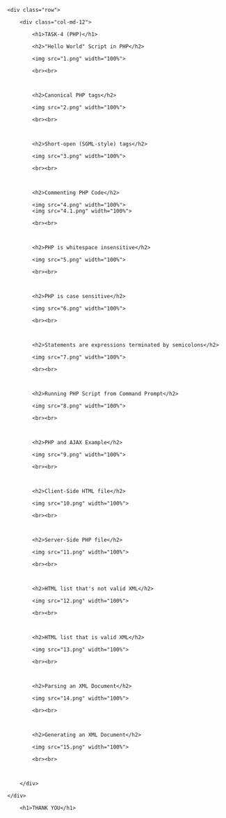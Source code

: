 <!DOCTYPE html>
<html>
<head>
	<title>TASK-4 (PHP)</title>
</head>
<style type="">
	
.container{
	text-align: center;
}

h1{
	background-color:#373A3C;
	color: white;
	font-weight: bolder;
	width: 100%;
	border-radius: 5px;
	padding: 3px;
}

h2{
	background-color: #45D1D1;
	color: white;
	font-weight: bolder;
	width: 100%;
	border-radius: 5px;
	padding: 3px;
}

</style>

<link href="https://stackpath.bootstrapcdn.com/bootstrap/4.3.1/css/bootstrap.min.css" rel="stylesheet" integrity="sha384-ggOyR0iXCbMQv3Xipma34MD+dH/1fQ784/j6cY/iJTQUOhcWr7x9JvoRxT2MZw1T" crossorigin="anonymous">

<body>


<div class="container">

	<div class="row">

		<div class="col-md-12">
			
			<h1>TASK-4 (PHP)</h1>

			<h2>"Hello World" Script in PHP</h2>
	
			<img src="1.png" width="100%"> 

			<br><br>



			<h2>Canonical PHP tags</h2>
	
			<img src="2.png" width="100%"> 

			<br><br>



			<h2>Short-open (SGML-style) tags</h2>
	
			<img src="3.png" width="100%"> 

			<br><br>



			<h2>Commenting PHP Code</h2>
	
			<img src="4.png" width="100%"> 
			<img src="4.1.png" width="100%"> 

			<br><br>



			<h2>PHP is whitespace insensitive</h2>
	
			<img src="5.png" width="100%"> 

			<br><br>



			<h2>PHP is case sensitive</h2>
	
			<img src="6.png" width="100%"> 

			<br><br>



			<h2>Statements are expressions terminated by semicolons</h2>
	
			<img src="7.png" width="100%"> 

			<br><br>



			<h2>Running PHP Script from Command Prompt</h2>
	
			<img src="8.png" width="100%"> 

			<br><br>



			<h2>PHP and AJAX Example</h2>
	
			<img src="9.png" width="100%"> 

			<br><br>



			<h2>Client-Side HTML file</h2>
	
			<img src="10.png" width="100%"> 

			<br><br>



			<h2>Server-Side PHP file</h2>
	
			<img src="11.png" width="100%"> 

			<br><br>



			<h2>HTML list that's not valid XML</h2>
	
			<img src="12.png" width="100%"> 

			<br><br>



			<h2>HTML list that is valid XML</h2>
	
			<img src="13.png" width="100%"> 

			<br><br>



			<h2>Parsing an XML Document</h2>
	
			<img src="14.png" width="100%"> 

			<br><br>



			<h2>Generating an XML Document</h2>
	
			<img src="15.png" width="100%"> 

			<br><br>

			

		</div>
		
	</div>

		<h1>THANK YOU</h1>

</div>

</body>
</html>
